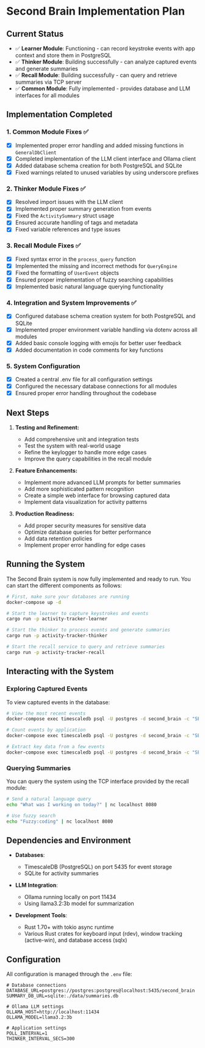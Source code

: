 # Second Brain Implementation Plan

## Current Status

- ✅ **Learner Module**: Functioning - can record keystroke events with app context and store them in PostgreSQL
- ✅ **Thinker Module**: Building successfully - can analyze captured events and generate summaries
- ✅ **Recall Module**: Building successfully - can query and retrieve summaries via TCP server
- ✅ **Common Module**: Fully implemented - provides database and LLM interfaces for all modules

## Implementation Completed

### 1. Common Module Fixes ✅

- [x] Implemented proper error handling and added missing functions in `GeneralDbClient`
- [x] Completed implementation of the LLM client interface and Ollama client
- [x] Added database schema creation for both PostgreSQL and SQLite
- [x] Fixed warnings related to unused variables by using underscore prefixes

### 2. Thinker Module Fixes ✅

- [x] Resolved import issues with the LLM client
- [x] Implemented proper summary generation from events
- [x] Fixed the `ActivitySummary` struct usage  
- [x] Ensured accurate handling of tags and metadata
- [x] Fixed variable references and type issues

### 3. Recall Module Fixes ✅

- [x] Fixed syntax error in the `process_query` function
- [x] Implemented the missing and incorrect methods for `QueryEngine`
- [x] Fixed the formatting of `UserEvent` objects
- [x] Ensured proper implementation of fuzzy searching capabilities
- [x] Implemented basic natural language querying functionality

### 4. Integration and System Improvements ✅

- [x] Configured database schema creation system for both PostgreSQL and SQLite
- [x] Implemented proper environment variable handling via dotenv across all modules
- [x] Added basic console logging with emojis for better user feedback
- [x] Added documentation in code comments for key functions

### 5. System Configuration

- [x] Created a central .env file for all configuration settings
- [x] Configured the necessary database connections for all modules
- [x] Ensured proper error handling throughout the codebase

## Next Steps

1. **Testing and Refinement:**
   - Add comprehensive unit and integration tests
   - Test the system with real-world usage
   - Refine the keylogger to handle more edge cases
   - Improve the query capabilities in the recall module

2. **Feature Enhancements:**
   - Implement more advanced LLM prompts for better summaries
   - Add more sophisticated pattern recognition
   - Create a simple web interface for browsing captured data
   - Implement data visualization for activity patterns

3. **Production Readiness:**
   - Add proper security measures for sensitive data
   - Optimize database queries for better performance
   - Add data retention policies
   - Implement proper error handling for edge cases

## Running the System

The Second Brain system is now fully implemented and ready to run. You can start the different components as follows:

```bash
# First, make sure your databases are running
docker-compose up -d

# Start the learner to capture keystrokes and events
cargo run -p activity-tracker-learner

# Start the thinker to process events and generate summaries
cargo run -p activity-tracker-thinker

# Start the recall service to query and retrieve summaries
cargo run -p activity-tracker-recall
```

## Interacting with the System

### Exploring Captured Events

To view captured events in the database:

```bash
# View the most recent events
docker-compose exec timescaledb psql -U postgres -d second_brain -c "SELECT * FROM user_events ORDER BY timestamp DESC LIMIT 10;"

# Count events by application
docker-compose exec timescaledb psql -U postgres -d second_brain -c "SELECT app_name, COUNT(*) FROM user_events GROUP BY app_name ORDER BY COUNT(*) DESC;"

# Extract key data from a few events
docker-compose exec timescaledb psql -U postgres -d second_brain -c "SELECT timestamp, app_name, event_data::json->>'key' as key FROM user_events ORDER BY timestamp DESC LIMIT 5;"
```

### Querying Summaries

You can query the system using the TCP interface provided by the recall module:

```bash
# Send a natural language query
echo "What was I working on today?" | nc localhost 8080

# Use fuzzy search
echo "Fuzzy:coding" | nc localhost 8080
```

## Dependencies and Environment

- **Databases**:
  - TimescaleDB (PostgreSQL) on port 5435 for event storage
  - SQLite for activity summaries
  
- **LLM Integration**:
  - Ollama running locally on port 11434
  - Using llama3.2:3b model for summarization
  
- **Development Tools**:
  - Rust 1.70+ with tokio async runtime
  - Various Rust crates for keyboard input (rdev), window tracking (active-win), and database access (sqlx)

## Configuration

All configuration is managed through the `.env` file:

```
# Database connections
DATABASE_URL=postgres://postgres:postgres@localhost:5435/second_brain
SUMMARY_DB_URL=sqlite:./data/summaries.db

# Ollama LLM settings
OLLAMA_HOST=http://localhost:11434
OLLAMA_MODEL=llama3.2:3b

# Application settings
POLL_INTERVAL=1
THINKER_INTERVAL_SECS=300
```
